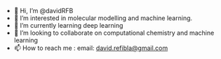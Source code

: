 - 👋 Hi, I’m @davidRFB
- 👀 I’m interested in molecular modelling and machine learning.
- 🌱 I’m currently learning deep learning 
- 💞️ I’m looking to collaborate on computational chemistry and machine learning
- 📫 How to reach me : email: david.refibla@gmail.com

<!---
davidRFB/davidRFB is a ✨ special ✨ repository because its `README.md` (this file) appears on your GitHub profile.
You can click the Preview link to take a look at your changes.
--->
